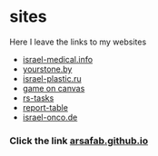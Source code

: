 # sites
Here I leave the links to my websites
<br />
<ul>
<li><a href="https://israel-medical.info/">israel-medical.info</a></li>
<li><a href="https://yourstone.by">yourstone.by</a></li>
<li><a href="https://israel-plastic.ru/">israel-plastic.ru</a></li>
<li><a href="https://arsafab.github.io/meteora/">game on canvas</a></li>
<li><a href="https://arsafab.github.io/rolling-scopes-school/">rs-tasks</a></li>  
<li><a href="https://arsafab.github.io/report-table/">report-table</a></li>  
<li><a href="https://israel-onco.de">israel-onco.de</a></li>  
</ul>

### Click the link <a href="https://arsafab.github.io/">arsafab.github.io</a>
